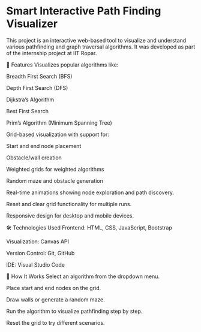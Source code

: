 # Smart Interactive Path Finding Visualizer

This project is an interactive web-based tool to visualize and understand various pathfinding and graph traversal algorithms. It was developed as part of the internship project at IIT Ropar.

🚀 Features
Visualizes popular algorithms like:

Breadth First Search (BFS)

Depth First Search (DFS)

Dijkstra’s Algorithm

Best First Search

Prim’s Algorithm (Minimum Spanning Tree)

Grid-based visualization with support for:

Start and end node placement

Obstacle/wall creation

Weighted grids for weighted algorithms

Random maze and obstacle generation

Real-time animations showing node exploration and path discovery.

Reset and clear grid functionality for multiple runs.

Responsive design for desktop and mobile devices.

🛠️ Technologies Used
Frontend: HTML, CSS, JavaScript, Bootstrap

Visualization: Canvas API

Version Control: Git, GitHub

IDE: Visual Studio Code

📖 How It Works
Select an algorithm from the dropdown menu.

Place start and end nodes on the grid.

Draw walls or generate a random maze.

Run the algorithm to visualize pathfinding step by step.

Reset the grid to try different scenarios.
